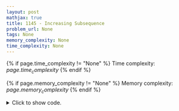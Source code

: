 ```yaml
---
layout: post
mathjax: true
title: 1145 - Increasing Subsequence
problem_url: None
tags: None
memory_complexity: None
time_complexity: None
---
```




{% if page.time_complexity != "None" %}
Time complexity: ${{ page.time_complexity }}$
{% endif %}

{% if page.memory_complexity != "None" %}
Memory complexity: ${{ page.memory_complexity }}$
{% endif %}

<details>
<summary>
<p style="display:inline">Click to show code.</p>
</summary>
```cpp
{% raw %}
using namespace std;
using vi = vector<int>;
int main(void)
{
    int n, x;
    vi dp;
    cin >> n;
    for (int i = 0; i < n; ++i)
    {
        cin >> x;
        auto it = lower_bound(dp.begin(), dp.end(), x);
        if (it != dp.end())
            *it = x;
        else
            dp.push_back(x);
    }
    cout << dp.size() << endl;
    return 0;
}

{% endraw %}
```
</details>

